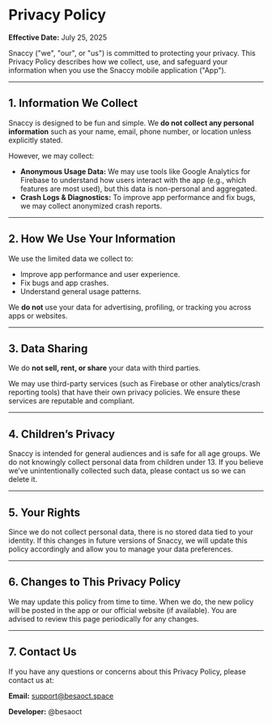 # **Privacy Policy**

**Effective Date:** July 25, 2025

Snaccy ("we", "our", or "us") is committed to protecting your privacy. This Privacy Policy describes how we collect, use, and safeguard your information when you use the Snaccy mobile application ("App").

---

## **1. Information We Collect**

Snaccy is designed to be fun and simple. We **do not collect any personal information** such as your name, email, phone number, or location unless explicitly stated.

However, we may collect:

* **Anonymous Usage Data:** We may use tools like Google Analytics for Firebase to understand how users interact with the app (e.g., which features are most used), but this data is non-personal and aggregated.
* **Crash Logs & Diagnostics:** To improve app performance and fix bugs, we may collect anonymized crash reports.

---

## **2. How We Use Your Information**

We use the limited data we collect to:

* Improve app performance and user experience.
* Fix bugs and app crashes.
* Understand general usage patterns.

We **do not** use your data for advertising, profiling, or tracking you across apps or websites.

---

## **3. Data Sharing**

We do **not sell, rent, or share** your data with third parties.

We may use third-party services (such as Firebase or other analytics/crash reporting tools) that have their own privacy policies. We ensure these services are reputable and compliant.

---

## **4. Children’s Privacy**

Snaccy is intended for general audiences and is safe for all age groups. We do not knowingly collect personal data from children under 13. If you believe we’ve unintentionally collected such data, please contact us so we can delete it.

---

## **5. Your Rights**

Since we do not collect personal data, there is no stored data tied to your identity. If this changes in future versions of Snaccy, we will update this policy accordingly and allow you to manage your data preferences.

---

## **6. Changes to This Privacy Policy**

We may update this policy from time to time. When we do, the new policy will be posted in the app or our official website (if available). You are advised to review this page periodically for any changes.

---

## **7. Contact Us**

If you have any questions or concerns about this Privacy Policy, please contact us at:

**Email:** [support@besaoct.space](mailto:support@besaoct.space)

**Developer:** @besaoct
